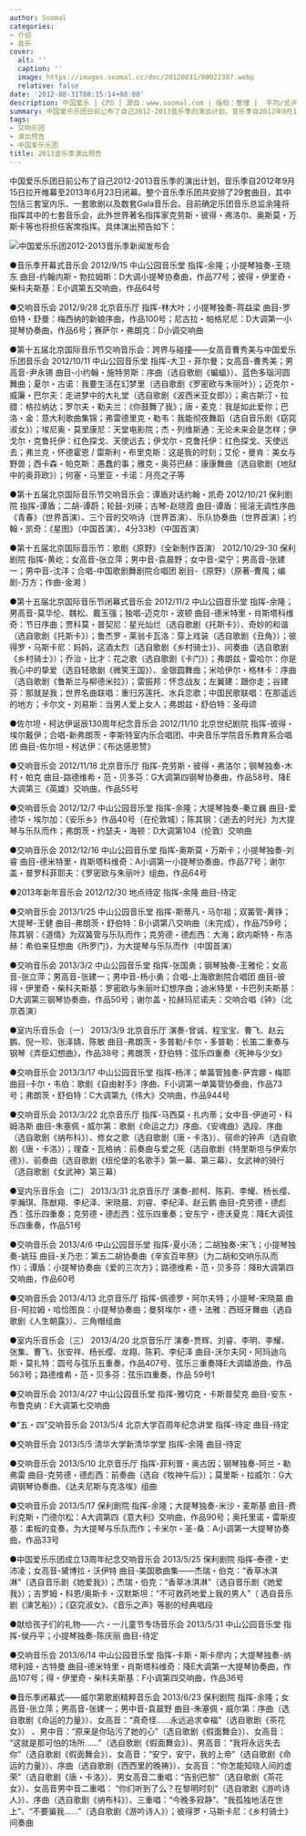 ```yaml
---
author: Soomal
categories:
- 介绍
- 音乐
cover:
  alt: ''
  caption: ''
  image: https://images.soomal.cc/doc/20120831/00022387.webp
  relative: false
date: '2012-08-31T08:15:14+08:00'
description: 中国爱乐 | CPO | 源自：www.soomal.com | 版权：整理 |  平均/总评分：10.00/30
summary: 中国爱乐乐团日前公布了自己2012-2013音乐季的演出计划，音乐季自2012年9月15日拉开帷幕至2013年6月23日闭幕。整个音乐季乐团共安排了29套曲目，其中包括三套室内乐、一套歌剧以及数套Gala音乐会。目前确定乐团音乐总监余隆将指挥其中的七套音乐会，此外世界著名指挥家克劳斯・彼得・弗洛尔、奥斯莫・万斯卡等……
tags:
- 交响乐团
- 演出预告
- 中国爱乐乐团
title: 2013音乐季演出预告
---
```


中国爱乐乐团日前公布了自己2012-2013音乐季的演出计划，音乐季自2012年9月15日拉开帷幕至2013年6月23日闭幕。整个音乐季乐团共安排了29套曲目，其中包括三套室内乐、一套歌剧以及数套Gala音乐会。目前确定乐团音乐总监余隆将指挥其中的七套音乐会，此外世界著名指挥家克劳斯・彼得・弗洛尔、奥斯莫・万斯卡等也将担任客席指挥。具体演出预告如下：

![中国爱乐乐团2012-2013音乐季新闻发布会](https://images.soomal.cc/doc/20120831/00022387.webp)





●音乐季开幕式音乐会
2012/9/15 中山公园音乐堂
指挥-余隆；小提琴独奏-王晓东
曲目-约翰内斯・勃拉姆斯：D大调小提琴协奏曲，作品77号；彼得・伊里奇・柴科夫斯基：E小调第五交响曲，作品64号

●交响音乐会
2012/9/28 北京音乐厅
指挥-林大叶；小提琴独奏-蒋益梁
曲目-罗伯特・舒曼：梅西纳的新娘序曲，作品100号；尼古拉・帕格尼尼：D大调第一小提琴协奏曲，作品6号；赛萨尔・弗朗克：D小调交响曲

●第十五届北京国际音乐节交响音乐会：跨界与碰撞――女高音曹秀美与中国爱乐乐团音乐会
2012/10/11 中山公园音乐堂
指挥-大卫・菲尔曼；女高音-曹秀美；男高音-尹永锡
曲目-小约翰・施特劳斯：序曲（选自歌剧《蝙蝠》）、蓝色多瑙河圆舞曲；夏尔・古诺：我要生活在幻梦里（选自歌剧《罗密欧与朱丽叶》）；迈克尔・威廉・巴尔夫：走进梦中的大礼堂（选自歌剧《波西米亚女郎》）；奥古斯汀・拉腊：格拉纳达；罗尔夫・勒夫兰：《你鼓舞了我》；唐・麦克：我是如此爱你；巴洛・金：意大利歌曲集锦；弗雷德里克・勒韦：我能彻夜舞蹈（选自音乐剧《窈窕淑女》）；埃尼奥・莫里康尼：天堂电影院；杰・列维斯通：无论未来会是怎样；伊戈尔・克鲁托伊：红色探戈、天使远去；伊戈尔・克鲁托伊：红色探戈、天使远去；弗兰克・怀德霍恩 / 雷斯利・布里克斯：这是我的时刻；艾伦・曼肯：美女与野兽；西卡森・帕克斯：愚蠢的事；雅克・奥芬巴赫：康康舞曲（选自歌剧《地狱中的奥菲欧》）；何塞・马里亚・卡诺：月亮之子等

●第十五届北京国际音乐节交响音乐会：谭盾对话约翰・凯奇
2012/10/21 保利剧院
指挥-谭盾；二胡-谭蔚；轮鼓-刘瑛；古琴-赵晓霞
曲目-谭盾：摇滚无调性序曲《青春》（世界首演）、三个音的交响诗（世界首演）、乐队协奏曲（世界首演）；约翰・凯奇：《星图》（中国首演）、4分33秒（中国首演）

●第十五届北京国际音乐节：歌剧《原野》（全新制作首演）
2012/10/29-30 保利剧院
指挥-黄屹；女高音-张立萍；男中音-袁晨野；女中音-梁宁；男高音-张建一；男中音-沈洋；合唱-中国歌剧舞剧院合唱团
剧目-《原野》（原著-曹禺；编剧-万方；作曲-金湘 ）

●第十五届北京国际音乐节闭幕式音乐会
2012/11/2 中山公园音乐堂
指挥-余隆；男高音-莫华伦、魏松、戴玉强；独唱-迈克尔・波顿
曲目-德米特里・肖斯塔科维奇：节日序曲；贾科莫・普契尼：星光灿烂（选自歌剧《托斯卡》）、奇妙的和谐（选自歌剧《托斯卡》）；鲁杰罗・莱翁卡瓦洛：穿上戏装（选自歌剧《丑角》）；彼得罗・马斯卡尼：妈妈，这酒太烈（选自歌剧《乡村骑士》）、间奏曲（选自歌剧《乡村骑士》）；乔治・比才：花之歌（选自歌剧《卡门》）；弗朗兹・雷哈尔：你是我心中的挚爱（选自轻歌剧《微笑王国》）、金银圆舞曲；米哈伊尔・格林卡：序曲（选自歌剧《鲁斯兰与柳德米拉》）；雷振邦：怀念战友；左翼建：跟你走；谷建芬：那就是我；世界名曲联唱：重归苏莲托、水兵恋歌；中国民歌联唱：在那遥远的地方；卡尔文・刘易斯：当男人爱上女人；弗朗兹・舒伯特：圣母颂

●佐尔坦・柯达伊诞辰130周年纪念音乐会
2012/11/10 北京世纪剧院
指挥-彼得・埃尔戴伊；合唱-新弗朗茨・李斯特室内乐合唱团、中央音乐学院音乐教育系合唱团
曲目-佐尔坦・柯达伊：《布达感恩赞》

●交响音乐会
2012/11/18 北京音乐厅
指挥-克劳斯・彼得・弗洛尔；钢琴独奏-木村・帕克
曲目-路德维希・范・贝多芬：G大调第四钢琴协奏曲，作品58号、降E大调第三《英雄》交响曲，作品55号

●交响音乐会
2012/12/7 中山公园音乐堂
指挥-余隆；大提琴独奏-秦立巍
曲目-爱德华・埃尔加：《安乐乡》作品40号（在伦敦城）；陈其钢：《逝去的时光》为大提琴与乐队而作；弗朗茨・约瑟夫・海顿：D大调第104（伦敦）交响曲

●交响音乐会
2012/12/16 中山公园音乐堂
指挥-奥斯莫・万斯卡；小提琴独奏-刘睿
曲目-德米特里・肖斯塔科维奇：A小调第一小提琴协奏曲，作品77号；谢尔盖・普罗科菲耶夫：《罗密欧与朱丽叶》组曲，作品64号

●2013年新年音乐会
2012/12/30 地点待定
指挥-余隆
曲目-待定

●交响音乐会
2013/1/25 中山公园音乐堂
指挥-斯蒂凡・马尔祖；双簧管-黄铮；大提琴-王健
曲目-弗朗茨・舒伯特：B小调第八交响曲（未完成），作品759号；陈其钢：《道情》为双簧管与乐队而作；克劳德・德彪西：大海；欧内斯特・布洛赫：希伯来狂想曲《所罗门》，为大提琴与乐队而作（中国首演）

●交响音乐会
2013/3/2 中山公园音乐堂
指挥-张国勇；钢琴独奏-王雅伦；女高音-张立萍；男高音-张建一；男中音-杨小勇；合唱-上海歌剧院合唱团
曲目-彼得・伊里奇・柴科夫斯基：罗密欧与朱丽叶幻想序曲；迪米特里・卡巴列夫斯基：D大调第三钢琴协奏曲，作品50号；谢尔盖・拉赫玛尼诺夫：交响合唱《钟》（北京首演）

●室内乐音乐会（一）
2013/3/9 北京音乐厅
演奏-曾诚、程宝宝、曹飞、赵云鹏、倪一珍、张泽婧、陈敏
曲目-弗朗茨・多普勒/卡尔・多普勒：长笛二重奏与钢琴《弄臣幻想曲》，作品38号；弗朗茨・舒伯特：弦乐四重奏《死神与少女》

●交响音乐会
2013/3/17 中山公园音乐堂
指挥-杨洋；单簧管独奏-萨宾娜・梅耶
曲目-卡尔・韦伯：歌剧《自由射手》序曲、F小调第一单簧管协奏曲，作品73号；弗朗茨・舒伯特：C大调第九《伟大》交响曲，作品944号

●交响音乐会
2013/3/22 北京音乐厅
指挥-马西莫・扎内蒂；女中音-伊迪可・科姆洛斯
曲目-朱塞佩・威尔第：歌剧《命运之力》序曲、《安魂曲》选段、序曲（选自歌剧《纳布科》）、修女之歌（选自歌剧《唐・卡洛》）、宿命的钟声（选自歌剧《唐・卡洛》）；理查・瓦格纳：前奏曲与爱之死（选自歌剧《特里斯坦与伊索尔德》）、前奏曲（选自歌剧《纽伦堡的名歌手》第一幕、第三幕）、女武神的骑行（选自歌剧《女武神》第三幕）

●室内乐音乐会（二）
2013/3/31 北京音乐厅
演奏-颜柯、陈莉、李耀、杨长缨、李瀚琪、陈猷翔、李纪泽、宋晓晨、刘睿、李纪泽、赵云鹏
曲目-克劳德・德彪西：弦乐四重奏；克劳德・德彪西：弦乐四重奏；安东宁・德沃夏克：降E大调弦乐四重奏，作品51号

●交响音乐会
2013/4/6 中山公园音乐堂
指挥-夏小汤；二胡独奏-宋飞；小提琴独奏-姚珏
曲目-关乃忠：第五二胡协奏曲《辛亥百年祭》（为二胡和交响乐队而作）；谭盾：小提琴协奏曲《爱的三次方》；路德维希・范・贝多芬：降B大调第四交响曲，作品60号

●交响音乐会
2013/4/13 北京音乐厅
指挥-佩德罗・阿尔夫特；小提琴-宋晓晨
曲目-阿拉姆・哈恰图良：小提琴协奏曲；曼努埃尔・德・法雅：西班牙舞曲（选自歌剧《人生朝露》）、三角帽组曲

●室内乐音乐会（三）
2013/4/20 北京音乐厅
演奏-贾辉、刘睿、李明、李耀、张集、曹飞、张安祥、杨长缨、龙翔、陈莉、李纪泽
曲目-沃尔夫冈・阿玛迪乌斯・莫扎特：圆号与弦乐五重奏，作品407号、弦乐三重奏降E大调嬉游曲，作品563号；路德维希・范・贝多芬：弦乐四重奏，作品 59号1

●交响音乐会
2013/4/27 中山公园音乐堂
指挥-雅切克・卡斯普契克
曲目-安东・布鲁克纳：E大调第七交响曲

●“五・四”交响音乐会
2013/5/4 北京大学百周年纪念讲堂
指挥-待定
曲目-待定

●交响音乐会
2013/5/5 清华大学新清华学堂
指挥-余隆
曲目-待定

●交响音乐会
2013/5/10 北京音乐厅
指挥-菲利普・奥古因；钢琴独奏-阿兰・勒弗雷
曲目-克劳德・德彪西：前奏曲（选自《牧神午后》）；莫里斯・拉威尔：G大调钢琴协奏曲、《达夫尼斯与克洛埃》组曲

●交响音乐会
2013/5/17 保利剧院
指挥-余隆；大提琴独奏-米沙・麦斯基
曲目-费利克斯・门德尔松：A大调第四《意大利》交响曲，作品90号；奥托里诺・雷斯皮基：柔板的变奏，为大提琴与乐队而作；卡米尔・圣-桑：A小调第一大提琴协奏曲，作品33号

●中国爱乐乐团成立13周年纪念交响音乐会
2013/5/25 保利剧院
指挥-泰德・史沛凌；女高音-黛博拉・沃伊特
曲目-美国歌曲集――杰瑞・伯克：“香草冰淇淋”（选自音乐剧《她爱我》）；杰瑞・伯克：“香草冰淇淋”（选自音乐剧《她爱我》）；吉罗姆・科恩/奥斯卡・汉默斯坦：“不可救药地爱上我的男人”（ 选自音乐剧《演艺船》）；《窈窕淑女》、《音乐之声》等剧的经典唱段

●献给孩子们的礼物――六・一儿童节专场音乐会
2013/5/31 中山公园音乐堂
指挥-侯丹平；小提琴独奏-陈庆丽
曲目-待定

●交响音乐会
2013/6/14 中山公园音乐堂
指挥-卡斯・斯卡廖内；大提琴独奏-纳塔利娅・古特曼
曲目-德米特里・肖斯塔科维奇：降E大调第一大提琴协奏曲，作品107号；得・伊里奇・柴科夫斯基：F小调第四交响曲，作品36号

●音乐季闭幕式――威尔第歌剧精粹音乐会
2013/6/23 保利剧院
指挥-余隆；女高音-张立萍；男高音-张建一；男中音-袁晨野
曲目-朱塞佩・威尔第：序曲（选自歌剧《命运的力量》）、女高音：“真奇怪……永远追求幸福”（选自歌剧《茶花女》） 、男中音：“原来是你玷污了她的心”（选自歌剧《假面舞会》）、女高音： “这就是那可怕的场所……”（选自歌剧《假面舞会》）、男高音：“我将永远失去你”（选自歌剧《假面舞会》）、女高音：“安宁，安宁，我的上帝”（选自歌剧《命运的力量》）、序曲（选自歌剧《西西里的晚祷》）、女高音：“你怎能知晓人间的虚荣”（选自歌剧《唐・卡洛》）、男女高音二重唱：“告别巴黎”（选自歌剧《茶花女》）、女高音男中音二重唱： “你们听到了么？在黎明时刻”（选自歌剧《游吟诗人》）、序曲（选自歌剧《纳布科》）、三重唱：“今晚多寂静”、“我孤独地活在世上”、“不要骗我……”（选自歌剧《游吟诗人》）；彼得罗・马斯卡尼：《乡村骑士》间奏曲